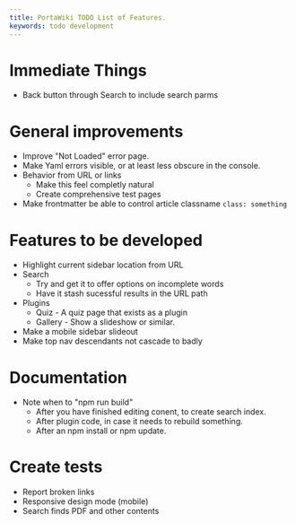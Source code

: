 ```yaml
---
title: PortaWiki TODO List of Features.
keywords: todo development
---
```


# Immediate Things

* Back button through Search to include search parms

# General improvements

* Improve "Not Loaded" error page.
* Make Yaml errors visible, or at least less obscure in the console.
* Behavior from URL or links
    * Make this feel completly natural
    * Create comprehensive test pages
* Make frontmatter be able to control article classname `class: something`

# Features to be developed

* Highlight current sidebar location from URL
* Search 
    * Try and get it to offer options on incomplete words
    * Have it stash sucessful results in the URL path
* Plugins
    * Quiz - A quiz page that exists as a plugin
    * Gallery - Show a slideshow or similar.
* Make a mobile sidebar slideout
* Make top nav descendants not cascade to badly

# Documentation

* Note when to "npm run build"
    * After you have finished editing conent, to create search index.
    * After plugin code, in case it needs to rebuild something.
    * After an npm install or npm update.

# Create tests

* Report broken links
* Responsive design mode (mobile)
* Search finds PDF and other contents